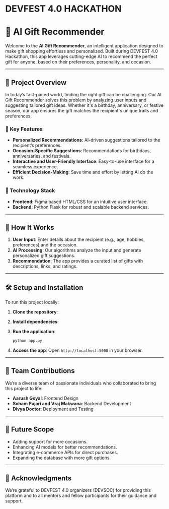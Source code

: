 # DEVFEST 4.0 HACKATHON

# 🎁 AI Gift Recommender

Welcome to the **AI Gift Recommender**, an intelligent application designed to make gift shopping effortless and personalized. Built during DEVFEST 4.0 Hackathon, this app leverages cutting-edge AI to recommend the perfect gift for anyone, based on their preferences, personality, and occasion.

---

## 🚀 Project Overview

In today’s fast-paced world, finding the right gift can be challenging. Our AI Gift Recommender solves this problem by analyzing user inputs and suggesting tailored gift ideas. Whether it's a birthday, anniversary, or festive season, our app ensures the gift matches the recipient's unique traits and preferences.

### 🌟 Key Features

- **Personalized Recommendations**: AI-driven suggestions tailored to the recipient’s preferences.
- **Occasion-Specific Suggestions**: Recommendations for birthdays, anniversaries, and festivals.
- **Interactive and User-Friendly Interface**: Easy-to-use interface for a seamless experience.
- **Efficient Decision-Making**: Save time and effort by letting AI do the work.

### 🧠 Technology Stack

- **Frontend**: Figma based HTML/CSS for an intuitive user interface.
- **Backend**: Python Flask for robust and scalable backend services.

---

## 🎯 How It Works

1. **User Input**: Enter details about the recipient (e.g., age, hobbies, preferences) and the occasion.
2. **AI Processing**: Our algorithms analyze the input and generate personalized gift suggestions.
3. **Recommendation**: The app provides a curated list of gifts with descriptions, links, and ratings.

---

## 🛠️ Setup and Installation

To run this project locally:

1. **Clone the repository**:

2. **Install dependencies**:

3. **Run the application**:

   ```bash
   python app.py
   ```

4. **Access the app**:
   Open `http://localhost:5000` in your browser.

---

## 🤝 Team Contributions

We’re a diverse team of passionate individuals who collaborated to bring this project to life:

- **Aarush Goyal**: Frontend Design
- **Soham Pujari and Vraj Makwana**: Backend Development
- **Divya Doctor**: Deployment and Testing

---

## 📅 Future Scope

- Adding support for more occasions.
- Enhancing AI models for better recommendations.
- Integrating e-commerce APIs for direct purchases.
- Expanding the database with more gift options.

---

## 🙌 Acknowledgments

We’re grateful to DEVFEST 4.0 organizers (DEVSOC) for providing this platform and to all mentors and fellow participants for their guidance and support.


